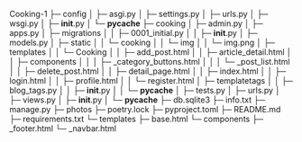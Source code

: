 
Cooking-1
├─ config
│  ├─ asgi.py
│  ├─ settings.py
│  ├─ urls.py
│  ├─ wsgi.py
│  ├─ __init__.py
│  └─ __pycache__
├─ cooking
│  ├─ admin.py
│  ├─ apps.py
│  ├─ migrations
│  │  ├─ 0001_initial.py
│  │  ├─ __init__.py
│  ├─ models.py
│  ├─ static
│  │  └─ cooking
│  │     └─ img
│  │        └─ img.png
│  ├─ templates
│  │  └─ Cooking
│  │     ├─ add_post.html
│  │     ├─ article_detail.html
│  │     ├─ components
│  │     │  ├─ _category_buttons.html
│  │     │  └─ _post_list.html
│  │     ├─ delete_post.html
│  │     ├─ detail_page.html
│  │     ├─ index.html
│  │     ├─ login.html
│  │     ├─ profile.html
│  │     └─ register.html
│  ├─ templatetags
│  │  ├─ blog_tags.py
│  │  ├─ __init__.py
│  │  └─ __pycache__
│  ├─ tests.py
│  ├─ urls.py
│  ├─ views.py
│  ├─ __init__.py
│  └─ __pycache__
├─ db.sqlite3
├─ info.txt
├─ manage.py
├─ photos
├─ poetry.lock
├─ pyproject.toml
├─ README.md
├─ requirements.txt
└─ templates
   ├─ base.html
   └─ components
      ├─ _footer.html
      └─ _navbar.html